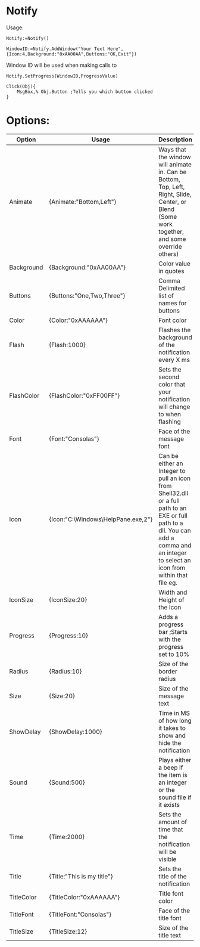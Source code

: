 # Notify
Usage:

```
Notify:=Notify()

WindowID:=Notify.AddWindow("Your Text Here",{Icon:4,Background:"0xAA00AA",Buttons:"OK,Exit"})
```
Window ID will be used when making calls to
```
Notify.SetProgress(WindowID,ProgressValue)
```
```
Click(Obj){
    MsgBox,% Obj.Button ;Tells you which button clicked
}
```
# Options:
Option|Usage|Description
------|-----|-----------
Animate|{Animate:"Bottom,Left"}|Ways that the window will animate in. Can be Bottom, Top, Left, Right, Slide, Center, or Blend (Some work together, and some override others)
Background|{Background:"0xAA00AA"}|Color value in quotes
Buttons|{Buttons:"One,Two,Three"}|Comma Delimited list of names for buttons
Color|{Color:"0xAAAAAA"}|Font color
Flash|{Flash:1000}|Flashes the background of the notification every X ms
FlashColor|{FlashColor:"0xFF00FF"}|Sets the second color that your notification will change to when flashing
Font|{Font:"Consolas"}|Face of the message font
Icon|{Icon:"C:\Windows\HelpPane.exe,2"}|Can be either an Integer to pull an icon from Shell32.dll or a full path to an EXE or full path to a dll.  You can add a comma and an integer to select an icon from within that file eg. 
IconSize|{IconSize:20}|Width and Height of the Icon
Progress|{Progress:10}|Adds a progress bar ;Starts with the progress set to 10%
Radius|{Radius:10}|Size of the border radius
Size|{Size:20}|Size of the message text
ShowDelay|{ShowDelay:1000}|Time in MS of how long it takes to show and hide the notification
Sound|{Sound:500}|Plays either a beep if the item is an integer or the sound file if it exists
Time|{Time:2000}|Sets the amount of time that the notification will be visible
Title|{Title:"This is my title"}|Sets the title of the notification
TitleColor|{TitleColor:"0xAAAAAA"}|Title font color
TitleFont|{TitleFont:"Consolas"}|Face of the title font
TitleSize|{TitleSize:12}|Size of the title text
